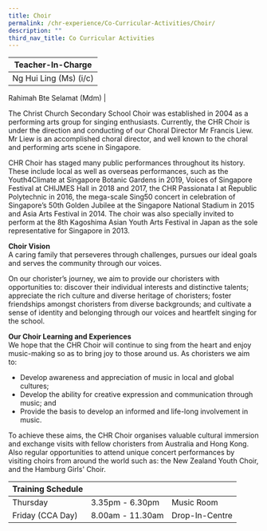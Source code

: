 ```yaml
---
title: Choir
permalink: /chr-experience/Co-Curricular-Activities/Choir/
description: ""
third_nav_title: Co Curricular Activities
---
```



| Teacher-In-Charge |
| -------- | 
| Ng Hui Ling (Ms) (i/c)
Rahimah Bte Selamat (Mdm)
|

The Christ Church Secondary School Choir was established in 2004 as a performing arts group for singing enthusiasts. Currently, the CHR Choir is under the direction and conducting of our Choral Director Mr Francis Liew. Mr Liew is an accomplished choral director, and well known to the choral and performing arts scene in Singapore.

CHR Choir has staged many public performances throughout its history. These include local as well as overseas performances, such as the Youth4Climate at Singapore Botanic Gardens in 2019, Voices of Singapore Festival at CHIJMES Hall in 2018 and 2017, the CHR Passionata I at Republic Polytechnic in 2016, the mega-scale Sing50 concert in celebration of Singapore’s 50th Golden Jubilee at the Singapore National Stadium in 2015 and Asia Arts Festival in 2014. The choir was also specially invited to perform at the 8th Kagoshima Asian Youth Arts Festival in Japan as the sole representative for Singapore in 2013.

**Choir Vision** <br>
A caring family that perseveres through challenges, pursues our ideal goals and serves the community through our voices.

On our chorister’s journey, we aim to provide our choristers with opportunities to: discover their individual interests and distinctive talents; appreciate the rich culture and diverse heritage of choristers; foster friendships amongst choristers from diverse backgrounds; and cultivate a sense of identity and belonging through our voices and heartfelt singing for the school.

**Our Choir Learning and Experiences** <br>
We hope that the CHR Choir will continue to sing from the heart and enjoy music-making so as to bring joy to those around us. As choristers we aim to:
* Develop awareness and appreciation of music in local and global cultures;   
* Develop the ability for creative expression and communication through music; and    
* Provide the basis to develop an informed and life-long involvement in music.

To achieve these aims, the CHR Choir organises valuable cultural immersion and exchange visits with fellow choristers from Australia and Hong Kong. Also regular opportunities to attend unique concert performances by visiting choirs from around the world such as: the New Zealand Youth Choir, and the Hamburg Girls' Choir.


| Training Schedule |  |  |
| -- | -- | -- |
| Thursday | 3.35pm - 6.30pm | Music Room |
| Friday (CCA Day) | 8.00am - 11.30am | Drop-In-Centre |